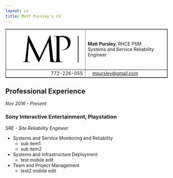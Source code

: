 ```yaml
---
layout: cv
title: Matt Pursley's CV
---
```


<center><table width="600" border="1">
  <tr>
    <td align="right">
      <img src="assets/matt pursley resume logo v2 cropped.png" width="300">
    </td>
    <td align="left">
      <b>Matt Pursley</b>, RHCE PSM<br>Systems and Service Reliability Engineer
    </td>
  </tr>
  <tr>
    <td align="right"> 
      <div id="webaddress"><i class="fi-telephone"></i>772-226-055</div> 
    </td>
    <td align="left"> 
      <div id="webaddress"><i class="fi-mail" style="margin-left:1em"></i> 
      <a href="mailto:mpursley@gmail.com">mpursley@gmail.com</a> 
      </div> 
    </td>
  </tr>
</table>
</center>




## Professional Experience

_Nov 2016 - Present_
### __Sony Interactive Entertainment, Playstation__
_SRE - Site Reliability Engineer_

* Systems and Service Monitoring and Reliability
  * sub item1
  * sub item2
* Systems and Infrastructure Deployment
  * test mobile edit
* Team and Project Management
  * test2 mobile edit
